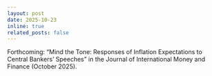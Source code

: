 ```yaml
---
layout: post
date: 2025-10-23
inline: true
related_posts: false
---
```


Forthcoming: “Mind the Tone: Responses of Inflation Expectations to Central Bankers’ Speeches” in the Journal of International Money and Finance (October 2025).